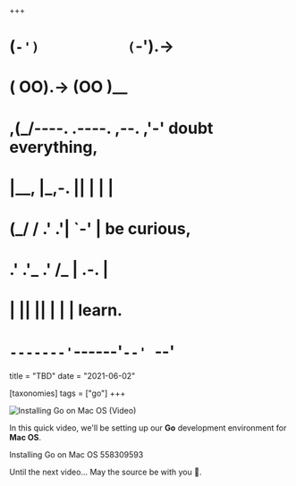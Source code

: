 +++
#   (`-')           (`-').->
#   ( OO).->        (OO )__
# ,(_/----. .----. ,--. ,'-' doubt everything,
# |__,    |\_,-.  ||  | |  |
#  (_/   /    .' .'|  `-'  | be curious,
#  .'  .'_  .'  /_ |  .-.  |
# |       ||      ||  | |  | learn.
# `-------'`------'`--' `--'

title = "TBD"
date = "2021-06-02"

[taxonomies]
tags = ["go"]
+++

![Installing Go on Mac OS (Video)](/images/size/w1200/2024/03/gopher-mac.png)

In this quick video, we'll be setting up our **Go** development environment for **Mac OS**.

Installing Go on Mac OS
558309593

Until the next video... May the source be with you 🦄.
